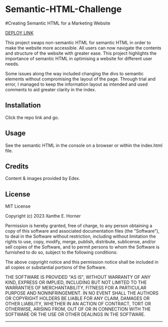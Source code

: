 # Semantic-HTML-Challenge
#Creating Semantic HTML for a Marketing Website




[DEPLOY LINK](https://xanlefee.github.io/Semantic-HTML-Challenge/)


This project swaps non-semantic HTML for semantic HTML in order to make the website more accessible. 
All users can now navigate the contents and structure of the website with greater ease. 
This project highlights the importance of semantic HTML in optimising a website for different user needs.


Some issues along the way included changing the divs to semantic elements without compromising the layout of the page. 
Through trial and error, I managed to keep the information layout as intended and used comments to aid greater clarity in the index. 

## Installation

Click the repo link and go. 


## Usage 

See the semantic HTML in the console on a browser or within the index.html file.



## Credits

Content & images provided by Edex.


## License
MIT License

Copyright (c) 2023 Xanthe E. Horner

Permission is hereby granted, free of charge, to any person obtaining a copy
of this software and associated documentation files (the "Software"), to deal
in the Software without restriction, including without limitation the rights
to use, copy, modify, merge, publish, distribute, sublicense, and/or sell
copies of the Software, and to permit persons to whom the Software is
furnished to do so, subject to the following conditions:

The above copyright notice and this permission notice shall be included in all
copies or substantial portions of the Software.

THE SOFTWARE IS PROVIDED "AS IS", WITHOUT WARRANTY OF ANY KIND, EXPRESS OR
IMPLIED, INCLUDING BUT NOT LIMITED TO THE WARRANTIES OF MERCHANTABILITY,
FITNESS FOR A PARTICULAR PURPOSE AND NONINFRINGEMENT. IN NO EVENT SHALL THE
AUTHORS OR COPYRIGHT HOLDERS BE LIABLE FOR ANY CLAIM, DAMAGES OR OTHER
LIABILITY, WHETHER IN AN ACTION OF CONTRACT, TORT OR OTHERWISE, ARISING FROM,
OUT OF OR IN CONNECTION WITH THE SOFTWARE OR THE USE OR OTHER DEALINGS IN THE
SOFTWARE.


---



